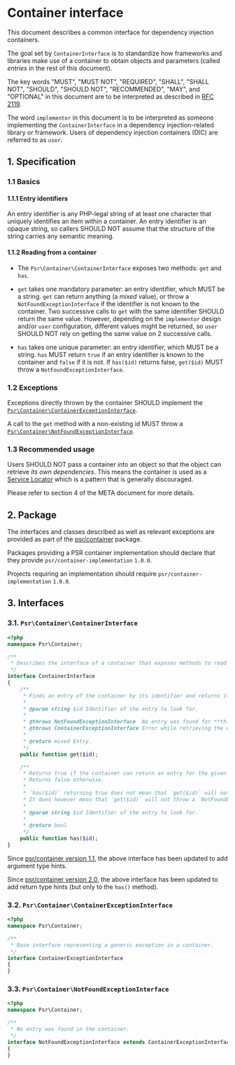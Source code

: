 # Container interface

This document describes a common interface for dependency injection containers.

The goal set by `ContainerInterface` is to standardize how frameworks and libraries make use of a
container to obtain objects and parameters (called *entries* in the rest of this document).

The key words "MUST", "MUST NOT", "REQUIRED", "SHALL", "SHALL NOT", "SHOULD",
"SHOULD NOT", "RECOMMENDED", "MAY", and "OPTIONAL" in this document are to be
interpreted as described in [RFC 2119][].

The word `implementor` in this document is to be interpreted as someone
implementing the `ContainerInterface` in a dependency injection-related library or framework.
Users of dependency injection containers (DIC) are referred to as `user`.

[RFC 2119]: https://www.rfc-editor.org/rfc/rfc2119.html

## 1. Specification

### 1.1 Basics

#### 1.1.1 Entry identifiers

An entry identifier is any PHP-legal string of at least one character that uniquely identifies an item within a container.  An entry identifier is an opaque string, so callers SHOULD NOT assume that the structure of the string carries any semantic meaning.

#### 1.1.2 Reading from a container

- The `Psr\Container\ContainerInterface` exposes two methods: `get` and `has`.

- `get` takes one mandatory parameter: an entry identifier, which MUST be a string.
  `get` can return anything (a *mixed* value), or throw a `NotFoundExceptionInterface` if the identifier
  is not known to the container. Two successive calls to `get` with the same
  identifier SHOULD return the same value. However, depending on the `implementor`
  design and/or `user` configuration, different values might be returned, so
  `user` SHOULD NOT rely on getting the same value on 2 successive calls.

- `has` takes one unique parameter: an entry identifier, which MUST be a string.
  `has` MUST return `true` if an entry identifier is known to the container and `false` if it is not.
  If `has($id)` returns false, `get($id)` MUST throw a `NotFoundExceptionInterface`.

### 1.2 Exceptions

Exceptions directly thrown by the container SHOULD implement the
[`Psr\Container\ContainerExceptionInterface`](#container-exception).

A call to the `get` method with a non-existing id MUST throw a
[`Psr\Container\NotFoundExceptionInterface`](#not-found-exception).

### 1.3 Recommended usage

Users SHOULD NOT pass a container into an object so that the object can retrieve *its own dependencies*.
This means the container is used as a [Service Locator](https://en.wikipedia.org/wiki/Service_locator_pattern)
which is a pattern that is generally discouraged.

Please refer to section 4 of the META document for more details.

## 2. Package

The interfaces and classes described as well as relevant exceptions are provided as part of the
[psr/container](https://packagist.org/packages/psr/container) package.

Packages providing a PSR container implementation should declare that they provide `psr/container-implementation` `1.0.0`.

Projects requiring an implementation should require `psr/container-implementation` `1.0.0`.

## 3. Interfaces

<a name="container-interface"></a>
### 3.1. `Psr\Container\ContainerInterface`

~~~php
<?php
namespace Psr\Container;

/**
 * Describes the interface of a container that exposes methods to read its entries.
 */
interface ContainerInterface
{
    /**
     * Finds an entry of the container by its identifier and returns it.
     *
     * @param string $id Identifier of the entry to look for.
     *
     * @throws NotFoundExceptionInterface  No entry was found for **this** identifier.
     * @throws ContainerExceptionInterface Error while retrieving the entry.
     *
     * @return mixed Entry.
     */
    public function get($id);

    /**
     * Returns true if the container can return an entry for the given identifier.
     * Returns false otherwise.
     *
     * `has($id)` returning true does not mean that `get($id)` will not throw an exception.
     * It does however mean that `get($id)` will not throw a `NotFoundExceptionInterface`.
     *
     * @param string $id Identifier of the entry to look for.
     *
     * @return bool
     */
    public function has($id);
}
~~~


Since [psr/container version 1.1](https://packagist.org/packages/psr/container#1.1.0),
the above interface has been updated to add argument type hints.

Since [psr/container version 2.0](https://packagist.org/packages/psr/container#2.0.0),
the above interface has been updated to add return type hints (but only to the
`has()` method).

<a name="container-exception"></a>
### 3.2. `Psr\Container\ContainerExceptionInterface`

~~~php
<?php
namespace Psr\Container;

/**
 * Base interface representing a generic exception in a container.
 */
interface ContainerExceptionInterface
{
}
~~~

<a name="not-found-exception"></a>
### 3.3. `Psr\Container\NotFoundExceptionInterface`

~~~php
<?php
namespace Psr\Container;

/**
 * No entry was found in the container.
 */
interface NotFoundExceptionInterface extends ContainerExceptionInterface
{
}
~~~

